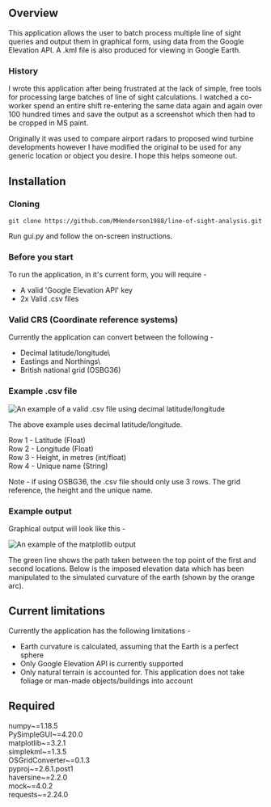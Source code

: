 ## Overview
This application allows the user to batch process multiple line of sight queries and output them in graphical form,
using data from the Google Elevation API.  A .kml file is also produced for viewing in Google Earth.

### History 
I wrote this application after being frustrated at the lack of simple, free tools for processing large batches of
line of sight calculations.  I watched a co-worker spend an entire shift re-entering the same data again and again over 
100 hundred times and save the output as a screenshot which then had to be cropped in MS paint. 

Originally it was used to compare airport radars to proposed wind turbine developments however I have modified the original
to be used for any generic location or object you desire.  I hope this helps someone out.

## Installation

### Cloning
```git clone https://github.com/MHenderson1988/line-of-sight-analysis.git```

Run gui.py and follow the on-screen instructions. 

### Before you start
To run the application, in it's current form, you will require - 
* A valid 'Google Elevation API' key
* 2x Valid .csv files

### Valid CRS (Coordinate reference systems)
Currently the application can convert between the following -
 
* Decimal latitude/longitude\
* Eastings and Northings\
* British national grid (OSBG36)

### Example .csv file
![An example of a valid .csv file using decimal latitude/longitude](img/csv_example.png)

The above example uses decimal latitude/longitude.  

Row 1 - Latitude (Float)\
Row 2 - Longitude (Float)\
Row 3 - Height, in metres (int/float)\
Row 4 - Unique name (String)

Note - if using OSBG36, the .csv file should only use 3 rows.  The grid reference, the height and the unique name.

### Example output

Graphical output will look like this - 

![An example of the matplotlib output](img/example_output.png)

The green line shows the path taken between the top point of the first and second locations.  Below is the imposed
elevation data which has been manipulated to the simulated curvature of the earth (shown by the orange arc).  

## Current limitations
Currently the application has the following limitations - 

* Earth curvature is calculated, assuming that the Earth is a perfect sphere
* Only Google Elevation API is currently supported
* Only natural terrain is accounted for.  This application does not take foliage or man-made objects/buildings into account

## Required
numpy~=1.18.5\
PySimpleGUI~=4.20.0\
matplotlib~=3.2.1\
simplekml~=1.3.5\
OSGridConverter~=0.1.3\
pyproj~=2.6.1.post1\
haversine~=2.2.0\
mock~=4.0.2\
requests~=2.24.0